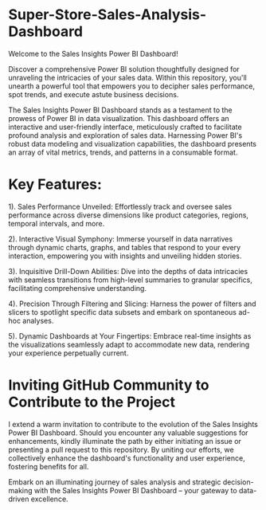 # Super-Store-Sales-Analysis-Dashboard

Welcome to the Sales Insights Power BI Dashboard!

Discover a comprehensive Power BI solution thoughtfully designed for unraveling the intricacies of your sales data. Within this repository, you'll unearth a powerful tool that empowers you to decipher sales performance, spot trends, and execute astute business decisions.

The Sales Insights Power BI Dashboard stands as a testament to the prowess of Power BI in data visualization. This dashboard offers an interactive and user-friendly interface, meticulously crafted to facilitate profound analysis and exploration of sales data. Harnessing Power BI's robust data modeling and visualization capabilities, the dashboard presents an array of vital metrics, trends, and patterns in a consumable format.

# Key Features:

1). Sales Performance Unveiled:
Effortlessly track and oversee sales performance across diverse dimensions like product categories, regions, temporal intervals, and more.

2). Interactive Visual Symphony:
Immerse yourself in data narratives through dynamic charts, graphs, and tables that respond to your every interaction, empowering you with insights and unveiling hidden stories.

3). Inquisitive Drill-Down Abilities:
Dive into the depths of data intricacies with seamless transitions from high-level summaries to granular specifics, facilitating comprehensive understanding.

4). Precision Through Filtering and Slicing:
Harness the power of filters and slicers to spotlight specific data subsets and embark on spontaneous ad-hoc analyses.

5). Dynamic Dashboards at Your Fingertips:
Embrace real-time insights as the visualizations seamlessly adapt to accommodate new data, rendering your experience perpetually current.

# Inviting GitHub Community to Contribute to the Project
I extend a warm invitation to contribute to the evolution of the Sales Insights Power BI Dashboard. Should you encounter any valuable suggestions for enhancements, kindly illuminate the path by either initiating an issue or presenting a pull request to this repository. By uniting our efforts, we collectively enhance the dashboard's functionality and user experience, fostering benefits for all.

Embark on an illuminating journey of sales analysis and strategic decision-making with the Sales Insights Power BI Dashboard – your gateway to data-driven excellence.
